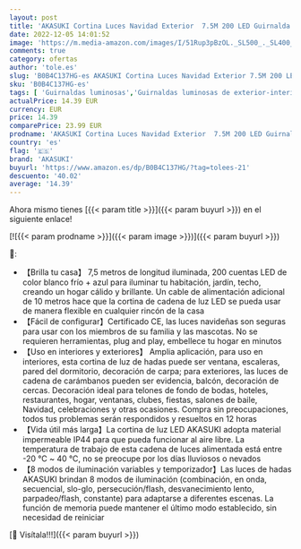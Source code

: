 ```yaml
---
layout: post
title: 'AKASUKI Cortina Luces Navidad Exterior  7.5M 200 LED Guirnalda Luces de Cascada  Cadena de Luces con Timer y 8 Modes de Lluminación  para la Decoración del Jardín  Fiesta Navidad Boda Blanco frío'
date: 2022-12-05 14:01:52
image: 'https://m.media-amazon.com/images/I/51Rup3pBzOL._SL500_._SL400_.jpg'
comments: true
category: ofertas
author: 'tole.es'
slug: 'B0B4C137HG-es AKASUKI Cortina Luces Navidad Exterior 7.5M 200 LED...'
sku: 'B0B4C137HG-es'
tags: [ 'Guirnaldas luminosas','Guirnaldas luminosas de exterior-interior','Guirnaldas luminosas de interior','Iluminación','akasuki','navidad','🇪🇸', ]
actualPrice: 14.39 EUR
currency: EUR
price: 14.39
comparePrice: 23.99 EUR
prodname: 'AKASUKI Cortina Luces Navidad Exterior  7.5M 200 LED Guirnalda Luces de Cascada  Cadena de Luces con Timer y 8 Modes de Lluminación  para la Decoración del Jardín  Fiesta Navidad Boda Blanco frío'
country: 'es'
flag: '🇪🇸'
brand: 'AKASUKI'
buyurl: 'https://www.amazon.es/dp/B0B4C137HG/?tag=tolees-21'
descuento: '40.02'
average: '14.39'
---
```


Ahora mismo tienes [{{< param title >}}]({{< param buyurl >}}) en el siguiente enlace!

[![{{< param prodname >}}]({{< param image >}})]({{< param buyurl >}})

🔎:

- 【Brilla tu casa】 7,5 metros de longitud iluminada, 200 cuentas LED de color blanco frío + azul para iluminar tu habitación, jardín, techo, creando un hogar cálido y brillante. Un cable de alimentación adicional de 10 metros hace que la cortina de cadena de luz LED se pueda usar de manera flexible en cualquier rincón de la casa
- 【Fácil de configurar】Certificado CE, las luces navideñas son seguras para usar con los miembros de su familia y las mascotas. No se requieren herramientas, plug and play, embellece tu hogar en minutos
- 【Uso en interiores y exteriores】 Amplia aplicación, para uso en interiores, esta cortina de luz de hadas puede ser ventana, escaleras, pared del dormitorio, decoración de carpa; para exteriores, las luces de cadena de carámbanos pueden ser evidencia, balcón, decoración de cercas. Decoración ideal para telones de fondo de bodas, hoteles, restaurantes, hogar, ventanas, clubes, fiestas, salones de baile, Navidad, celebraciones y otras ocasiones. Compra sin preocupaciones, todos tus problemas serán respondidos y resueltos en 12 horas
- 【Vida útil más larga】La cortina de luz LED AKASUKI adopta material impermeable IP44 para que pueda funcionar al aire libre. La temperatura de trabajo de esta cadena de luces alimentada está entre -20 ℃ ~ 40 ℃, no se preocupe por los días lluviosos o nevados
- 【8 modos de iluminación variables y temporizador】Las luces de hadas AKASUKI brindan 8 modos de iluminación (combinación, en onda, secuencial, slo-glo, persecución/flash, desvanecimiento lento, parpadeo/flash, constante) para adaptarse a diferentes escenas. La función de memoria puede mantener el último modo establecido, sin necesidad de reiniciar

[🛒 Visítala!!!]({{< param buyurl >}})
